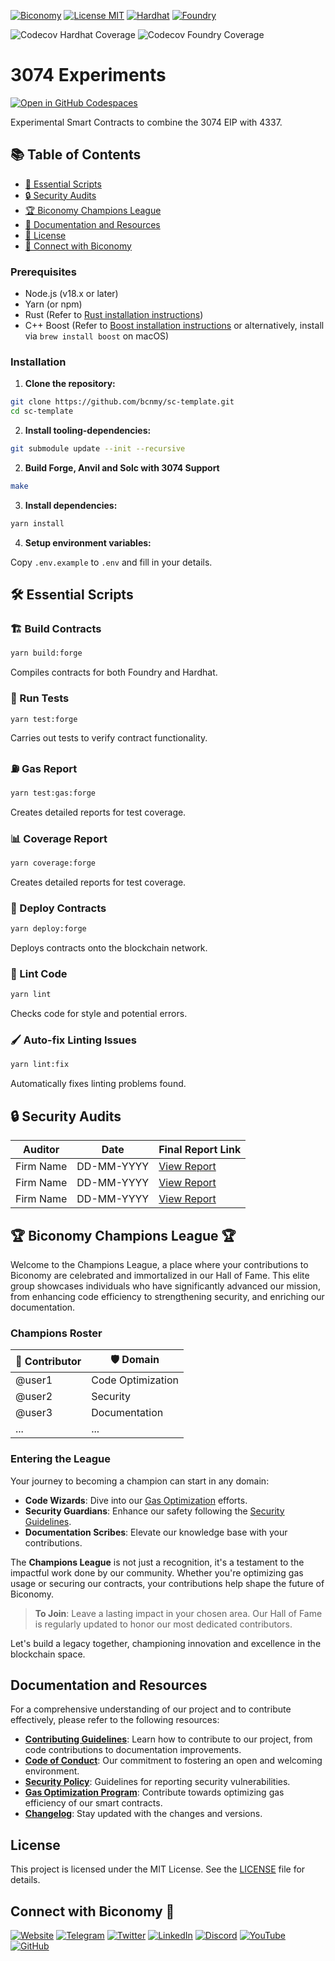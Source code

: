 [![Biconomy](https://img.shields.io/badge/Made_with_%F0%9F%8D%8A_by-Biconomy-ff4e17?style=flat)](https://biconomy.io) [![License MIT](https://img.shields.io/badge/License-MIT-blue?&style=flat)](./LICENSE) [![Hardhat](https://img.shields.io/badge/Built%20with-Hardhat-FFDB1C.svg)](https://hardhat.org/) [![Foundry](https://img.shields.io/badge/Built%20with-Foundry-FFBD10.svg)](https://getfoundry.sh/)

![Codecov Hardhat Coverage](https://img.shields.io/codecov/c/gh/bcnmy/sc-template?token=2BYDIFQ56W&flag=hardhat&label=Hardhat-coverage&logo=codecov) ![Codecov Foundry Coverage](https://img.shields.io/codecov/c/gh/bcnmy/sc-template?token=2BYDIFQ56W&flag=foundry&label=Foundry-coverage&logo=codecov)

# 3074 Experiments

[![Open in GitHub Codespaces](https://github.com/codespaces/badge.svg)](https://codespaces.new/bcnmy/sc-template)

Experimental Smart Contracts to combine the 3074 EIP with 4337.

## 📚 Table of Contents

- [🔧 Essential Scripts](#️-essential-scripts)
- [🔒 Security Audits](#-security-audits)
- [🏆 Biconomy Champions League](#-biconomy-champions-league-)
- [📖 Documentation and Resources](#documentation-and-resources)
- [📄 License](#license)
- [🤝 Connect with Biconomy](#connect-with-biconomy-)

### Prerequisites

- Node.js (v18.x or later)
- Yarn (or npm)
- Rust (Refer to [Rust installation instructions](https://www.rust-lang.org/tools/install))
- C++ Boost (Refer to [Boost installation instructions](https://www.boost.org/doc/libs/1_77_0/more/getting_started/unix-variants.html) or alternatively, install via `brew install boost` on macOS)

### Installation

1. **Clone the repository:**

```bash
git clone https://github.com/bcnmy/sc-template.git
cd sc-template
```

2. **Install tooling-dependencies:**

```bash
git submodule update --init --recursive
```

2. **Build Forge, Anvil and Solc with 3074 Support**
```bash
make
````


3. **Install dependencies:**

```bash
yarn install
```

4. **Setup environment variables:**

Copy `.env.example` to `.env` and fill in your details.

## 🛠️ Essential Scripts

### 🏗️ Build Contracts

```bash
yarn build:forge
```

Compiles contracts for both Foundry and Hardhat.

### 🧪 Run Tests

```bash
yarn test:forge
```

Carries out tests to verify contract functionality.

### ⛽ Gas Report

```bash
yarn test:gas:forge
```

Creates detailed reports for test coverage.

### 📊 Coverage Report

```bash
yarn coverage:forge
```

Creates detailed reports for test coverage.

### 🚀 Deploy Contracts

```bash
yarn deploy:forge
```

Deploys contracts onto the blockchain network.

### 🎨 Lint Code

```bash
yarn lint
```

Checks code for style and potential errors.

### 🖌️ Auto-fix Linting Issues

```bash
yarn lint:fix
```

Automatically fixes linting problems found.

## 🔒 Security Audits

| Auditor   | Date       | Final Report Link       |
| --------- | ---------- | ----------------------- |
| Firm Name | DD-MM-YYYY | [View Report](./audits) |
| Firm Name | DD-MM-YYYY | [View Report](./audits) |
| Firm Name | DD-MM-YYYY | [View Report](./audits) |

## 🏆 Biconomy Champions League 🏆

Welcome to the Champions League, a place where your contributions to Biconomy are celebrated and immortalized in our Hall of Fame. This elite group showcases individuals who have significantly advanced our mission, from enhancing code efficiency to strengthening security, and enriching our documentation.

### Champions Roster

| 🍊 Contributor | 🛡️ Domain         |
| -------------- | ----------------- |
| @user1         | Code Optimization |
| @user2         | Security          |
| @user3         | Documentation     |
| ...            | ...               |

### Entering the League

Your journey to becoming a champion can start in any domain:

- **Code Wizards**: Dive into our [Gas Optimization](./GAS_OPTIMIZATION.md) efforts.
- **Security Guardians**: Enhance our safety following the [Security Guidelines](./SECURITY.md).
- **Documentation Scribes**: Elevate our knowledge base with your contributions.

The **Champions League** is not just a recognition, it's a testament to the impactful work done by our community. Whether you're optimizing gas usage or securing our contracts, your contributions help shape the future of Biconomy.

> **To Join**: Leave a lasting impact in your chosen area. Our Hall of Fame is regularly updated to honor our most dedicated contributors.

Let's build a legacy together, championing innovation and excellence in the blockchain space.

## Documentation and Resources

For a comprehensive understanding of our project and to contribute effectively, please refer to the following resources:

- [**Contributing Guidelines**](./CONTRIBUTING.md): Learn how to contribute to our project, from code contributions to documentation improvements.
- [**Code of Conduct**](./CODE_OF_CONDUCT.md): Our commitment to fostering an open and welcoming environment.
- [**Security Policy**](./SECURITY.md): Guidelines for reporting security vulnerabilities.
- [**Gas Optimization Program**](./GAS_OPTIMIZATION.md): Contribute towards optimizing gas efficiency of our smart contracts.
- [**Changelog**](./CHANGELOG.md): Stay updated with the changes and versions.

## License

This project is licensed under the MIT License. See the [LICENSE](./LICENSE) file for details.

## Connect with Biconomy 🍊

[![Website](https://img.shields.io/badge/🍊-Website-ff4e17?style=for-the-badge&logoColor=white)](https://biconomy.io) [![Telegram](https://img.shields.io/badge/Telegram-2CA5E0?style=for-the-badge&logo=telegram&logoColor=white)](https://t.me/biconomy) [![Twitter](https://img.shields.io/badge/Twitter-1DA1F2?style=for-the-badge&logo=twitter&logoColor=white)](https://twitter.com/biconomy) [![LinkedIn](https://img.shields.io/badge/LinkedIn-0077B5?style=for-the-badge&logo=linkedin&logoColor=white)](https://www.linkedin.com/company/biconomy) [![Discord](https://img.shields.io/badge/Discord-7289DA?style=for-the-badge&logo=discord&logoColor=white)](https://discord.gg/biconomy) [![YouTube](https://img.shields.io/badge/YouTube-FF0000?style=for-the-badge&logo=youtube&logoColor=white)](https://www.youtube.com/channel/UC0CtA-Dw9yg-ENgav_VYjRw) [![GitHub](https://img.shields.io/badge/GitHub-181717?style=for-the-badge&logo=github&logoColor=white)](https://github.com/bcnmy/)
